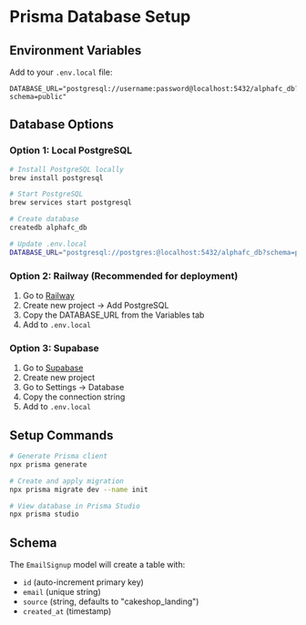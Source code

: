 # Prisma Database Setup

## Environment Variables

Add to your `.env.local` file:

```env
DATABASE_URL="postgresql://username:password@localhost:5432/alphafc_db?schema=public"
```

## Database Options

### Option 1: Local PostgreSQL

```bash
# Install PostgreSQL locally
brew install postgresql

# Start PostgreSQL
brew services start postgresql

# Create database
createdb alphafc_db

# Update .env.local
DATABASE_URL="postgresql://postgres:@localhost:5432/alphafc_db?schema=public"
```

### Option 2: Railway (Recommended for deployment)

1. Go to [Railway](https://railway.app)
2. Create new project → Add PostgreSQL
3. Copy the DATABASE_URL from the Variables tab
4. Add to `.env.local`

### Option 3: Supabase

1. Go to [Supabase](https://supabase.com)
2. Create new project
3. Go to Settings → Database
4. Copy the connection string
5. Add to `.env.local`

## Setup Commands

```bash
# Generate Prisma client
npx prisma generate

# Create and apply migration
npx prisma migrate dev --name init

# View database in Prisma Studio
npx prisma studio
```

## Schema

The `EmailSignup` model will create a table with:

- `id` (auto-increment primary key)
- `email` (unique string)
- `source` (string, defaults to "cakeshop_landing")
- `created_at` (timestamp)
